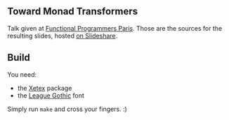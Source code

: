 ## Toward Monad Transformers

Talk given at
[Functional Programmers Paris](http://www.meetup.com/Functional-Progammers-Paris/events/220800041/). Those
are the sources for the resulting slides, hosted
[on Slideshare](http://www.slideshare.net/AntoineLeblanc2/toward-haskell-transformers-46556885).


## Build

You need:

  * the [Xetex](apt://texlive-xetex)  package
  * the [League Gothic](http://www.fontsquirrel.com/fonts/League-Gothic) font

Simply run `make` and cross your fingers. :)
